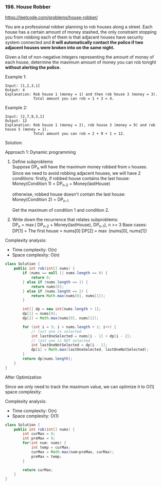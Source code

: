 ### 198. House Robber
https://leetcode.com/problems/house-robber/

You are a professional robber planning to rob houses along a street. Each house has a certain amount of money stashed, the only constraint stopping you from robbing each of them is that adjacent houses have security system connected and <b>it will automatically contact the police if two adjacent houses were broken into on the same night.</b>

Given a list of non-negative integers representing the amount of money of each house, determine the maximum amount of money you can rob tonight <b>without alerting the police.</b>

Example 1:
```
Input: [1,2,3,1]
Output: 4
Explanation: Rob house 1 (money = 1) and then rob house 3 (money = 3).
             Total amount you can rob = 1 + 3 = 4.
```
Example 2:
```
Input: [2,7,9,3,1]
Output: 12
Explanation: Rob house 1 (money = 2), rob house 3 (money = 9) and rob house 5 (money = 1).
             Total amount you can rob = 2 + 9 + 1 = 12.
```
Solution:

Approach 1: Dynamic programming

1. Define subproblems<br/>
   Suppose DP<sub>n</sub> will have the maximum money robbed from `n` houses. Since we need to avoid robbing adjacent houses, we will have 2 conditions:
   firstly, if robbed house contains the last house:<br/>
   Money(Condition 1) = DP<sub>n-2</sub> + Money(lastHouse)

   otherwise, robbed house doesn't contain the last house:<br/>
   Money(Condition 2) = DP<sub>n-1</sub>
   
   Get the maximum of condition 1 and condition 2.
2. Write down the recurrence that relates subproblems:<br/>
   DP<sub>n</sub> = $\max$( DP<sub>n-2</sub> + Money(lastHouse), DP<sub>n-1</sub>), n >= 3
   Base cases:
   DP[1] = The first house = nums[0]
   DP[2] = $\max$ (nums[0], nums[1])

   
Complexity analysis:
- Time complexity: O(n)
- Space complexity: O(n)

```java
class Solution {
    public int rob(int[] nums) {
        if (nums == null || nums.length == 0) {
            return 0;
        } else if (nums.length == 1) {
            return nums[0];
        } else if (nums.length == 2) {
            return Math.max(nums[0], nums[1]);
        }

        int[] dp = new int[nums.length + 1];
        dp[1] = nums[0];
        dp[2] = Math.max(nums[0], nums[1]);

        for (int i = 3; i < nums.length + 1; i++) {
            // last one is selected
            int lastOneSelected = nums[i - 1] + dp[i - 2];
            // last one is NOT selected
            int lastOneNotSelected = dp[i - 1];
            dp[i] = Math.max(lastOneSelected, lastOneNotSelected);
        }
        return dp[nums.length];
    }
}
```
After Optimization

Since we only need to track the maximum value, we can optimize it to O(1) space complexity:

Complexity analysis:
- Time complexity: O(n)
- Space complexity: O(1)

```java
class Solution {
    public int rob(int[] nums) {
        int curMax = 0;
        int preMax = 0;
        for(int num: nums) {
            int temp = curMax;
            curMax = Math.max(num+preMax, curMax);
            preMax = temp;
        }

        return curMax;
    }
}
```
